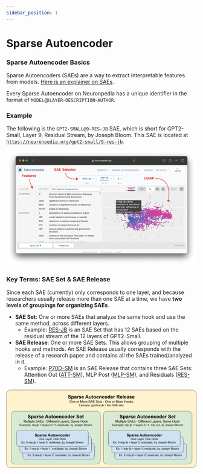 ```yaml
---
sidebar_position: 1
---
```


# Sparse Autoencoder

### Sparse Autoencoder Basics

Sparse Autoencoders (SAEs) are a way to extract interpretable features from models. [Here is an explainer on SAEs](https://transformer-circuits.pub/2023/monosemantic-features).

Every Sparse Autoencoder on Neuronpedia has a unique identifier in the format of `MODEL`@`LAYER`-`DESCRIPTION`-`AUTHOR`.

### Example

The following is the `GPT2-SMALL@9-RES-JB` SAE, which is short for GPT2-Small, Layer 9, Residual Stream, by Joseph Bloom. This SAE is located at [`https://neuronpedia.org/gpt2-small/9-res-jb`](https://neuronpedia.org/gpt2-small/9-res-jb).

![Screenshot of https://neuronpedia.org/gpt2-small/9-res-jb showing a UMAP and dots representing features.](img/sae-example.png)

### Key Terms: SAE Set & SAE Release

Since each SAE (currently) only corresponds to one layer, and because researchers usually release more than one SAE at a time, we have **two levels of groupings for organizing SAEs**.

- **SAE Set**: One or more SAEs that analyze the same hook and use the same method, across different layers.
  - Example: [RES-JB](https://www.neuronpedia.org/gpt2-small/res-jb) is an SAE Set that has 12 SAEs based on the residual stream of the 12 layers of GPT2-Small.
- **SAE Release**: One or more SAE Sets. This allows grouping of multiple hooks and methods. An SAE Release usually corresponds with the release of a research paper and contains all the SAEs trained/analyzed in it.
  - Example: [P70D-SM](https://www.neuronpedia.org/p70d-sm) is an SAE Release that contains three SAE Sets: Attention Out ([ATT-SM](https://www.neuronpedia.org/pythia-70m-deduped/att-sm)), MLP Post ([MLP-SM](https://www.neuronpedia.org/pythia-70m-deduped/mlp-sm)), and Residuals ([RES-SM](https://www.neuronpedia.org/pythia-70m-deduped/res-sm)).

![Diagram that shows SAE Release as the largest rectangle, with two SAE Sets in that rectangle, and 3 SAEs in each of the 2 SAE Sets.](img/sae-groupings.png)
